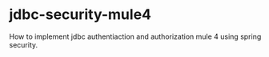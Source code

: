 # jdbc-security-mule4
How to implement jdbc authentiaction and authorization mule 4 using spring security.
